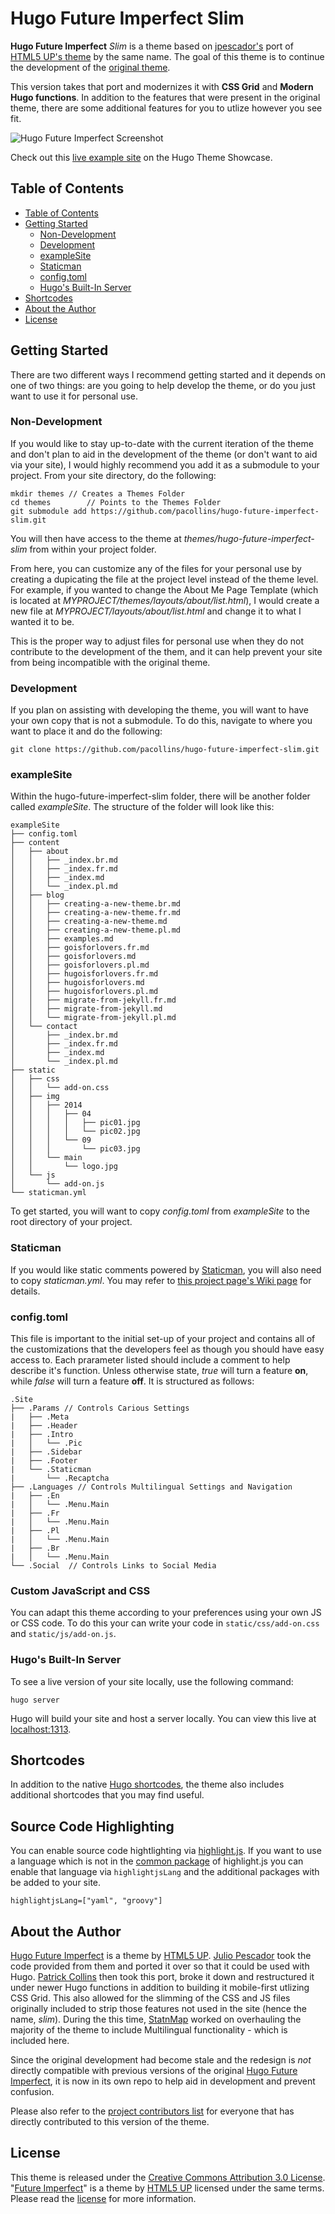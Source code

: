 # Hugo Future Imperfect Slim

**Hugo Future Imperfect** *Slim* is a theme based on
[jpescador's](https://github.com/jpescador/) port of
[HTML5 UP's theme](http://html5up.net/future-imperfect) by the same name.  The
goal of this theme is to continue the development of the
[original theme](https://github.com/jpescador/hugo-future-imperfect).

This version takes that port and modernizes it with **CSS Grid** and **Modern
Hugo functions**. In addition to the features that were present in the original
theme, there are some additional features for you to utlize however you see fit.

![Hugo Future Imperfect Screenshot](https://raw.githubusercontent.com/pacollins/hugo-future-imperfect-slim/master/images/screenshot.png)

Check out this
[live example site](https://themes.gohugo.io/theme/hugo-future-imperfect-slim/)
on the Hugo Theme Showcase.

## Table of Contents

<!-- TOC depthFrom:2 depthTo:6 withLinks:1 updateOnSave:1 orderedList:0 -->

- [Table of Contents](#table-of-contents)
- [Getting Started](#getting-started)
	- [Non-Development](#non-development)
	- [Development](#development)
	- [exampleSite](#examplesite)
	- [Staticman](#staticman)
	- [config.toml](#configtoml)
	- [Hugo's Built-In Server](#hugos-built-in-server)
- [Shortcodes](#shortcodes)
- [About the Author](#about-the-author)
- [License](#license)

<!-- /TOC -->

## Getting Started

There are two different ways I recommend getting started and it depends on one
of two things: are you going to help develop the theme, or do you just want to
use it for personal use.

### Non-Development

If you would like to stay up-to-date with the current iteration of the theme and
don't plan to aid in the development of the theme (or don't want to aid via your
site), I would highly recommend you add it as a submodule to your project. From
your site directory, do the following:

```
mkdir themes // Creates a Themes Folder
cd themes		 // Points to the Themes Folder
git submodule add https://github.com/pacollins/hugo-future-imperfect-slim.git
```

You will then have access to the theme at _themes/hugo-future-imperfect-slim_
from within your project folder.

From here, you can customize any of the files for your personal use by creating
a dupicating the file at the project level instead of the theme level. For
example, if you wanted to change the About Me Page Template (which is located at
_MYPROJECT/themes/layouts/about/list.html_), I would create a new file at
_MYPROJECT/layouts/about/list.html_ and change it to what I wanted it to be.

This is the proper way to adjust files for personal use when they do not
contribute to the development of the them, and it can help prevent your site
from being incompatible with the original theme.

### Development

If you plan on assisting with developing the theme, you will want to have your
own copy that is not a submodule. To do this, navigate to where you want to
place it and do the following:

```
git clone https://github.com/pacollins/hugo-future-imperfect-slim.git
```

### exampleSite

Within the hugo-future-imperfect-slim folder, there will be another folder
called _exampleSite_. The structure of the folder will look like this:

```
exampleSite
├── config.toml
├── content
│   ├── about
│   │   ├── _index.br.md
│   │   ├── _index.fr.md
│   │   ├── _index.md
│   │   └── _index.pl.md
│   ├── blog
│   │   ├── creating-a-new-theme.br.md
│   │   ├── creating-a-new-theme.fr.md
│   │   ├── creating-a-new-theme.md
│   │   ├── creating-a-new-theme.pl.md
│   │   ├── examples.md
│   │   ├── goisforlovers.fr.md
│   │   ├── goisforlovers.md
│   │   ├── goisforlovers.pl.md
│   │   ├── hugoisforlovers.fr.md
│   │   ├── hugoisforlovers.md
│   │   ├── hugoisforlovers.pl.md
│   │   ├── migrate-from-jekyll.fr.md
│   │   ├── migrate-from-jekyll.md
│   │   └── migrate-from-jekyll.pl.md
│   └── contact
│       ├── _index.br.md
│       ├── _index.fr.md
│       ├── _index.md
│       └── _index.pl.md
├── static
│   ├── css
│   │   └── add-on.css
│   ├── img
│   │   ├── 2014
│   │   │   ├── 04
│   │   │   │   ├── pic01.jpg
│   │   │   │   └── pic02.jpg
│   │   │   └── 09
│   │   │       └── pic03.jpg
│   │   └── main
│   │       └── logo.jpg
│   └── js
│       └── add-on.js
└── staticman.yml
```

To get started, you will want to copy _config.toml_ from _exampleSite_ to the
root directory of your project.

### Staticman

If you would like static comments powered by [Staticman](https://staticman.net/),
you will also need to copy _staticman.yml_.  You may refer to
[this project page's Wiki page](https://github.com/pacollins/hugo-future-imperfect-slim/wiki/Staticman-config)
for details.

### config.toml

This file is important to the initial set-up of your project and contains all of
the customizations that the developers feel as though you should have easy
access to. Each prarameter listed should include a comment to help describe it's
function.  Unless otherwise state, _true_ will turn a feature **on**, while
_false_ will turn a feature **off**. It is structured as follows:


```
.Site
├── .Params // Controls Carious Settings
|   ├── .Meta
|   ├── .Header
|   ├── .Intro
|   │   └── .Pic
|   ├── .Sidebar
|   ├── .Footer
|   └── .Staticman
|       └── .Recaptcha
├── .Languages // Controls Multilingual Settings and Navigation
|   ├── .En
|   │   └── .Menu.Main
|   ├── .Fr
|   │   └── .Menu.Main
|   ├── .Pl
|   │   └── .Menu.Main
|   ├── .Br
|   │   └── .Menu.Main
└── .Social  // Controls Links to Social Media
```

### Custom JavaScript and CSS

You can adapt this theme according to your preferences using your own JS or CSS code.
To do this your can write your code in `static/css/add-on.css` and `static/js/add-on.js`.

### Hugo's Built-In Server

To see a live version of your site locally, use the following command:

```
hugo server
```

Hugo will build your site and host a server locally. You can view this live at
[localhost:1313](http://localhost:1313).

## Shortcodes

In addition to the native [Hugo shortcodes](https://gohugo.io/extras/shortcodes/),
the theme also includes additional shortcodes that you may find useful.

## Source Code Highlighting

You can enable source code hightlighting via
[highlight.js](https://highlightjs.org).  If you want to use a language which is
not in the [common package](https://highlightjs.org/download/) of highlight.js
you can enable that language via `highlightjsLang` and the additional packages
with be added to your site.

```
highlightjsLang=["yaml", "groovy"]
```

## About the Author

[Hugo Future Imperfect](http://html5up.net/future-imperfect) is a theme by
[HTML5 UP](http://html5up.net). [Julio Pescador](https://jpescador.com) took the
code provided from them and ported it over so that it could be used with Hugo.
[Patrick Collins](https://pacollins.com) then took this port, broke it down and
restructured it under newer Hugo functions in addition to building it
mobile-first utlizing CSS Grid. This also allowed for the slimming of the CSS
and JS files originally included to strip those features not used in the site
(hence the name, _slim_). During the this time,
[StatnMap](https://github.com/statnmap) worked on overhauling the majority of
the theme to include Multilingual functionality - which is included here.

Since the original development had become stale and the redesign is _not_
directly compatible with previous versions of the original
[Hugo Future Imperfect](https://github.com/jpescador/hugo-future-imperfect),
it is now in its own repo to help aid in development and prevent confusion.

Please also refer to the
[project contributors list](https://github.com/pacollins/hugo-future-imperfect-slim/graphs/contributors)
for everyone that has directly contributed to this version of the theme.

## License

This theme is released under the
[Creative Commons Attribution 3.0 License](https://creativecommons.org/licenses/by/3.0/).
"[Future Imperfect](https://html5up.net/future-imperfect)" is a theme by
[HTML5 UP](http://html5up.net) licensed under the same terms.  Please read the
[license](https://github.com/pacollins/hugo-future-imperfect-slim/blob/master/LICENSE.md)
for more information.
